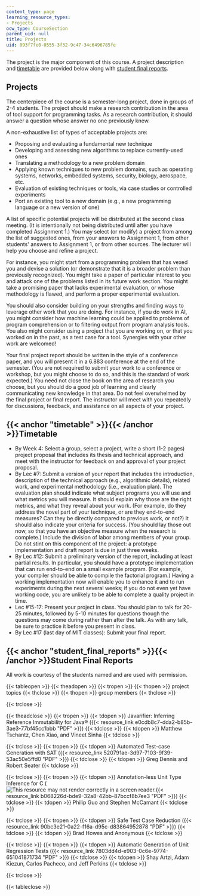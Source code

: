 ```yaml
---
content_type: page
learning_resource_types:
- Projects
ocw_type: CourseSection
parent_uid: null
title: Projects
uid: 093f7fe0-0555-3f32-9c47-34c6496785fe
---
```


The project is the major component of this course. A project description and [timetable](#timetable) are provided below along with [student final reports](#student_final_reports).

Projects
--------

The centerpiece of the course is a semester-long project, done in groups of 2-4 students. The project should make a research contribution in the area of tool support for programming tasks. As a research contribution, it should answer a question whose answer no one previously knew.

A non-exhaustive list of types of acceptable projects are:

*   Proposing and evaluating a fundamental new technique
*   Developing and assessing new algorithms to replace currently-used ones
*   Translating a methodology to a new problem domain
*   Applying known techniques to new problem domains, such as operating systems, networks, embedded systems, security, biology, aerospace, etc.
*   Evaluation of existing techniques or tools, via case studies or controlled experiments
*   Port an existing tool to a new domain (e.g., a new programming language or a new version of one)

A list of specific potential projects will be distributed at the second class meeting. (It is intentionally not being distributed until after you have completed Assignment 1.) You may select (or modify) a project from among the list of suggested ones, from your answers to Assignment 1, from other students' answers to Assignment 1, or from other sources. The lecturer will help you choose and refine a project.

For instance, you might start from a programming problem that has vexed you and devise a solution (or demonstrate that it is a broader problem than previously recognized). You might take a paper of particular interest to you and attack one of the problems listed in its future work section. You might take a promising paper that lacks experimental evaluation, or whose methodology is flawed, and perform a proper experimental evaluation.

You should also consider building on your strengths and finding ways to leverage other work that you are doing. For instance, if you do work in AI, you might consider how machine learning could be applied to problems of program comprehension or to filtering output from program analysis tools. You also might consider using a project that you are working on, or that you worked on in the past, as a test case for a tool. Synergies with your other work are welcomed!

Your final project report should be written in the style of a conference paper, and you will present it in a 6.883 conference at the end of the semester. (You are not required to submit your work to a conference or workshop, but you might choose to do so, and this is the standard of work expected.) You need not close the book on the area of research you choose, but you should do a good job of learning and clearly communicating new knowledge in that area. Do not feel overwhelmed by the final project or final report. The instructor will meet with you repeatedly for discussions, feedback, and assistance on all aspects of your project.

{{< anchor "timetable" >}}{{< /anchor >}}Timetable
--------------------------------------------------

*   By Week 4: Select a group, select a project, write a short (1-2 pages) project proposal that includes its thesis and technical approach, and meet with the instructor for feedback on and approval of your project proposal.
*   By Lec #7: Submit a version of your report that includes the introduction, description of the technical approach (e.g., algorithmic details), related work, and experimental methodology (i.e., evaluation plan). The evaluation plan should indicate what subject programs you will use and what metrics you will measure. It should explain why those are the right metrics, and what they reveal about your work. (For example, do they address the novel part of your technique, or are they end-to-end measures? Can they be directly compared to previous work, or not?) It should also indicate your criteria for success. (You should lay those out now, so that you have an objective measure when the research is complete.) Include the division of labor among members of your group. Do not stint on this component of the project: a prototype implementation and draft report is due in just three weeks.
*   By Lec #12: Submit a preliminary version of the report, including at least partial results. In particular, you should have a prototype implementation that can run end-to-end on a small example program. (For example, your compiler should be able to compile the factorial program.) Having a working implementation now will enable you to enhance it and to run experiments during the next several weeks; if you do not even yet have working code, you are unlikely to be able to complete a quality project in time.
*   Lec #15-17: Present your project in class. You should plan to talk for 20-25 minutes, followed by 5-10 minutes for questions though the questions may come during rather than after the talk. As with any talk, be sure to practice it before you present in class.
*   By Lec #17 (last day of MIT classes): Submit your final report.

{{< anchor "student_final_reports" >}}{{< /anchor >}}Student Final Reports
--------------------------------------------------------------------------

All work is courtesy of the students named and are used with permission.

{{< tableopen >}}
{{< theadopen >}}
{{< tropen >}}
{{< thopen >}}
project topics
{{< thclose >}}
{{< thopen >}}
group members
{{< thclose >}}

{{< trclose >}}

{{< theadclose >}}
{{< tropen >}}
{{< tdopen >}}
Javarifier: Inferring Reference Immutability for Java® ({{< resource_link e0cdb8c7-dda2-b85b-3ae3-77bf45cc1bbb "PDF" >}})
{{< tdclose >}}
{{< tdopen >}}
Matthew Tschantz, Chen Xiao, and Vineet Sinha
{{< tdclose >}}

{{< trclose >}}
{{< tropen >}}
{{< tdopen >}}
Automated Test-case Generation with SAT ({{< resource_link 520791ae-3d97-7103-9f39-53ac50e5ffd0 "PDF" >}})
{{< tdclose >}}
{{< tdopen >}}
Greg Dennis and Robert Seater
{{< tdclose >}}

{{< trclose >}}
{{< tropen >}}
{{< tdopen >}}
Annotation-less Unit Type Inference for C (![This resource may not render correctly in a screen reader.](/images/inacessible.gif){{< resource_link b068226d-bde9-32a8-42bb-87bccf8b7ee3 "PDF" >}})
{{< tdclose >}}
{{< tdopen >}}
Philip Guo and Stephen McCamant
{{< tdclose >}}

{{< trclose >}}
{{< tropen >}}
{{< tdopen >}}
Safe Test Case Reduction ({{< resource_link 90bc3e21-0a22-f16a-d95c-d83864952878 "PDF" >}})
{{< tdclose >}}
{{< tdopen >}}
Brad Howes and Anonymous
{{< tdclose >}}

{{< trclose >}}
{{< tropen >}}
{{< tdopen >}}
Automatic Generation of Unit Regression Tests ({{< resource_link 7803dd4d-e903-0c6e-9774-651041871734 "PDF" >}})
{{< tdclose >}}
{{< tdopen >}}
Shay Artzi, Adam Kiezun, Carlos Pacheco, and Jeff Perkins
{{< tdclose >}}

{{< trclose >}}

{{< tableclose >}}